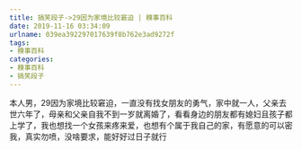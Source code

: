 ```yaml
---
title: 搞笑段子->29因为家境比较窘迫 | 糗事百科
date: 2019-11-16 03:34:09
urlname: 039ea392297017639f8b762e3ad9272f
tags: 
- 糗事百科
categories:
- 糗事百科
- 搞笑段子
---
```

本人男，29因为家境比较窘迫，一直没有找女朋友的勇气，家中就一人，父亲去世六年了，母亲和父亲自我不到一岁就离婚了，看看身边的朋友都有媳妇且孩子都上学了，我也想找一个女孩来疼来爱，也想有个属于我自己的家，有愿意的可以密我，真实勿喷，没啥要求，能好好过日子就行


